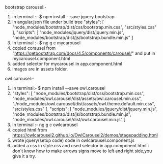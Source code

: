 bootstrap carousel:-

1) in terminal :- $ npm install --save jquery bootstrap
2) in angular.json file under build tree
     "styles": [
              "node_modules/bootstrap/dist/css/bootstrap.min.css",
              "src/styles.css"
            ],
            "scripts": [
              "node_modules/jquery/dist/jquery.min.js",
              "node_modules/bootstrap/dist/js/bootstrap.bundle.min.js"
            ]
3) in terminal :- $ ng g c mycarousel
4) copied corausel from "https://getbootstrap.com/docs/4.5/components/carousel/" and put in mycarousel.component.html
5) added selector for mycarousel in app.component.html
6) images are in assets folder.

owl carousel:-

1) in terminal:- $ npm install --save owl.carousel
2) "styles": [
              "node_modules/bootstrap/dist/css/bootstrap.min.css",
              "node_modules/owl.carousel/dist/assets/owl.carousel.min.css",
              "./node_modules/owl.carousel/dist/assets/owl.theme.default.min.css",
              "src/styles.css"
            ],
            "scripts": [
              "node_modules/jquery/dist/jquery.min.js",
              "node_modules/bootstrap/dist/js/bootstrap.bundle.min.js",
              "node_modules/owl.carousel/dist/owl.carousel.min.js"
            ]
3) in terminal :- ng g c owlcarousel
4) copied html from https://owlcarousel2.github.io/OwlCarousel2/demos/stagepadding.html
5) wrote jquery(setup code) code in owlcarousel.component.js
6) added a css in style.css and used selector in app.component.html
    i don't know how to make arrows signs move to left and right side,you give it a try.